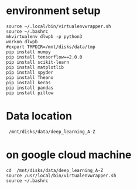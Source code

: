 # environment setup
    source ~/.local/bin/virtualenvwrapper.sh
    source ~/.bashrc
    mkvirtualenv dlwpb -p python3
    workon dlwpb
    #export TMPDIR=/mnt/disks/data/tmp
    pip install numpy
    pip install tensorflow==2.0.0 
    pip install scikit-learn
    pip install matplotlib
    pip install spyder
    pip install Theano
    pip install keras
    pip install pandas
    pip install pillow
# Data location
     /mnt/disks/data/deep_learning_A-Z
     
# on google cloud machine
    cd  /mnt/disks/data/deep_learning_A-Z
    source /usr/local/bin/virtualenvwrapper.sh
    source ~/.bashrc